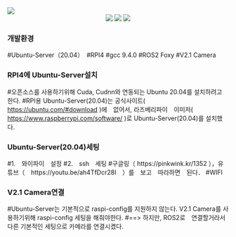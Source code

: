 <img src="https://capsule-render.vercel.app/api?type=Slice&color=auto&height=200&section=header&text=Hyundai-project&fontSize=90" />
<div align="center">
	<img src="https://img.shields.io/badge/Python3-007396?style=flat&logo=Java&logoColor=white" />
	<img src="https://img.shields.io/badge/RPI4-E34F26?style=flat&logo=HTML5&logoColor=white" />
	<img src="https://img.shields.io/badge/Ubuntu Server 20.04-1572B6?style=flat&logo=CSS3&logoColor=white" />
</div> 

<h3>개발환경</h3>
 
 #Ubuntu-Server（20.04）　#RPI4 #gcc 9.4.0 #ROS2 Foxy #V2.1 Camera

<h3>RPI4에 Ubuntu-Server설치</h3>

#오픈소스를 사용하기위해 Cuda, Cudnn와 연동되는 Ubuntu 20.04를 설치하려고 한다.
#RPI용 Ubuntu-Server(20.04)는 공식사이트( https://ubuntu.com/#download )에　없어서, 라즈베리파이　이미저( https://www.raspberrypi.com/software/ )로 Ubuntu-Server(20.04)를 설치했다.

<h3>Ubuntu-Server(20.04)세팅</h3>
#1.　와이파이　설정
#2.　ssh　세팅
#구글링（ https://pinkwink.kr/1352 ），유튜브（　https://youtu.be/ah4TfDcr28I　）를　보고　따라하면　된다．
#WIFI     

<h3>V2.1 Camera연결</h3>

#Ubuntu-Server는 기본적으로 raspi-config를 지원하지 않는다. V2.1 Camera를 사용하기위해 raspi-config 세팅을 해줘야한다.
#==> 하지만, ROS2로　연결할거라서　다른 기본적인 세팅으로 카메라를 연결시켰다.
#

